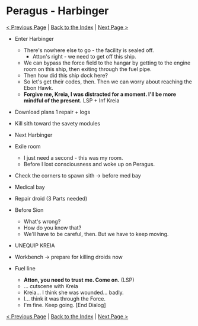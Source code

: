 # Peragus - Harbinger

[< Previous Page](../06_Peragus.md) |
[Back to the Index](../index.md) |
[Next Page >](./08_Peragus.md)


- Enter Harbinger
    - There's nowhere else to go - the facility is sealed off.
        - Atton's right - we need to get off this ship.
    - We can bypass the force field to the hangar by getting to the engine room on this ship, then exiting through the fuel pipe.
    - Then how did this ship dock here?
    - So let's get their codes, then. Then we can worry about reaching the Ebon Hawk.
    - **Forgive me, Kreia, I was distracted for a moment. I'll be more mindful of the present.** LSP + Inf Kreia
- Download plans 1 repair + logs
- Kill sith toward the savety modules


- Next Harbinger
- Exile room
    - I just need a second - this was my room.
    - Before I lost consciousness and woke up on Peragus.
- Check the corners to spawn sith -> before med bay
- Medical bay
- Repair droid (3 Parts needed)
- Before Sion
    - What's wrong?
    - How do you know that?
    - We'll have to be careful, then. But we have to keep moving.
- UNEQUIP KREIA
- Workbench -> prepare for killing droids now
- Fuel line
    - **Atton, you need to trust me. Come on.** (LSP)
    - ... cutscene with Kreia
    - Kreia... I think she was wounded... badly.
    - I... think it was through the Force.
    - I'm fine. Keep going. [End Dialog]


[< Previous Page](../06_Peragus.md) |
[Back to the Index](../index.md) |
[Next Page >](./08_Peragus.md)

